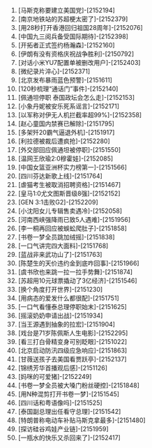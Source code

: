 
1. [马斯克称要建立美国党]-[2152194]
1. [南京地铁站的苏超梗太密了]-[2152379]
1. [用28秒打开香港回归祖国28周年]-[2152076]
1. [中国九三阅兵备受国际期待]-[2152398]
1. [开拓者正式签约杨瀚森]-[2152160]
1. [伊朗有没有资格庆祝战争胜利]-[2150792]
1. [对话小米YU7配置单被删改用户]-[2152403]
1. [微纪录片淬心]-[2152371]
1. [北京发布暴雨蓝色预警]-[2151611]
1. [120秒梳理“通话门”事件]-[2152140]
1. [佩通坦停职 泰国政坛会怎么走]-[2152153]
1. [小象丹妮被安乐死系谣言]-[2152171]
1. [以军称对伊无人机拦截率超99%]-[2152358]
1. [赵心童国内禁赛已解除]-[2151795]
1. [多架歼20霸气逼退外机]-[2151917]
1. [利拉德被裁后遭疯抢]-[2152280]
1. [外交部回应佩通坦被停职]-[2151550]
1. [温网王欣瑜2:0穆霍娃]-[2152085]
1. [中国女篮亚洲杯实力榜第一]-[2151566]
1. [四川芬达新歌上线]-[2151764]
1. [虐猫考生被取消招聘资格]-[2151467]
1. [皇马1:0尤文图斯晋级8强]-[2152152]
1. [GEN 3:1击败G2]-[2152209]
1. [小沈阳女儿专辑售卖遇冷]-[2152058]
1. [河南西峡强降雨已致5人遇难]-[2151956]
1. [李一桐再回应被蜈蚣爬肚子]-[2151858]
1. [书卷一梦全员跳加绒摇]-[2151838]
1. [一口气讲完四大面料]-[2151768]
1. [蓝战非来武功山了]-[2151763]
1. [陈楚生的天价违约金到底咋回事]-[2151966]
1. [虞书欣也来跳一拉一拉手势舞]-[2151874]
1. [苏超用10元球票撬动了3亿经济]-[2151546]
1. [换个角度打开世界]-[2151230]
1. [用病态的爱发什么都很配]-[2151751]
1. [一口气看懂泰总理停职始末]-[2151625]
1. [摇滚奶奶申请出战]-[2151934]
1. [当王源遇到抽象的拉宏]-[2151904]
1. [戏台是71岁陈佩斯人生电影]-[2152295]
1. [看三打白骨精变身可别眨眼]-[2151022]
1. [北京启动防汛四级应急响应]-[2151863]
1. [甘薇送孩子去美国看贾跃亭]-[2152137]
1. [锦绣芳华首播观后感]-[2151126]
1. [妈咪的可爱猪]-[2152249]
1. [书卷一梦全员被大嗓门粉丝硬控]-[2151848]
1. [用N种混剪打开书卷一梦]-[2151545]
1. [四川话和粤语像吗]-[2151525]
1. [泰国副总理出任看守总理]-[2151542]
1. [特朗普称电动车补贴马斯克拿最多]-[2151480]
1. [探访硅谷鸡娃产业链]-[2151959]
1. [一瓶水的快乐又杀回来了]-[2152417]